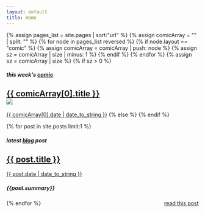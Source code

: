 ```yaml
---
layout: default
title: Home
---
```


{% assign pages_list = site.pages | sort:"url" %}
{% assign comicArray = "" | split: ""  %}
{% for node in pages_list reversed %}
{% if node.layout == "comic" %}
{% assign comicArray = comicArray | push: node %}
{% assign sz = comicArray | size | minus: 1 %}
{% endif %}
{% endfor %}
{% assign sz = comicArray | size %}
{% if sz > 0 %}


<h5>this week's <a href="/comics/">comic</a></h5>
<h2 class="post-title">
    <a href="{{ site.baseurl }}{{ comicArray[0].url }}">
        {{ comicArray[0].title }}<br>
        <img src="/public/img/comics/{{comicArray[0].id}}_tn.{{comicArray[0].ext}}">
    </a>
</h2>     
<a href="{{ site.baseurl }}{{ comicArray[0].url }}"><span class="post-date">{{ comicArray[0].date | date_to_string }}</span></a>
{% else %}
{% endif %}


{% for post in site.posts limit:1 %}
<h5>latest <a href="/blog/">blog</a> post</h5>
<div class="posts">
  <div class="post-summary">
    <h2 class="post-title">
      <a href="{{ site.baseurl }}{{ post.url }}">
        {{ post.title }}
      </a>
    </h2>
    <a href="{{ site.baseurl }}{{ post.url }}"><span class="post-date">{{ post.date | date_to_string }}</span></a>
    <h5>{{post.summary}}</h5>
    <span style="float: right;"><a href="{{ site.baseurl }}{{ post.url }}">read this post</a></span>
  </div>
</div>
{% endfor %}
<!--
<hr>
<h5><a href="/bibliography/">bibliography</a> &amp; <a href="/annotations/">annotation</a> updates</h5>
none at this time
-->